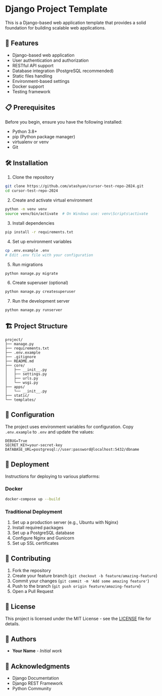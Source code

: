 # Django Project Template

This is a Django-based web application template that provides a solid foundation for building scalable web applications.

## 🚀 Features

- Django-based web application
- User authentication and authorization
- RESTful API support
- Database integration (PostgreSQL recommended)
- Static files handling
- Environment-based settings
- Docker support
- Testing framework

## 📋 Prerequisites

Before you begin, ensure you have the following installed:
- Python 3.8+
- pip (Python package manager)
- virtualenv or venv
- Git

## 🛠 Installation

1. Clone the repository
```bash
git clone https://github.com/atashyan/cursor-test-repo-2024.git
cd cursor-test-repo-2024
```

2. Create and activate virtual environment
```bash
python -m venv venv
source venv/bin/activate  # On Windows use: venv\Scripts\activate
```

3. Install dependencies
```bash
pip install -r requirements.txt
```

4. Set up environment variables
```bash
cp .env.example .env
# Edit .env file with your configuration
```

5. Run migrations
```bash
python manage.py migrate
```

6. Create superuser (optional)
```bash
python manage.py createsuperuser
```

7. Run the development server
```bash
python manage.py runserver
```

## 🏗 Project Structure

```
project/
├── manage.py
├── requirements.txt
├── .env.example
├── .gitignore
├── README.md
├── core/
│   ├── __init__.py
│   ├── settings.py
│   ├── urls.py
│   └── wsgi.py
├── apps/
│   └── __init__.py
├── static/
└── templates/
```

## 🔧 Configuration

The project uses environment variables for configuration. Copy `.env.example` to `.env` and update the values:

```env
DEBUG=True
SECRET_KEY=your-secret-key
DATABASE_URL=postgresql://user:password@localhost:5432/dbname
```

## 🚀 Deployment

Instructions for deploying to various platforms:

### Docker
```bash
docker-compose up --build
```

### Traditional Deployment
1. Set up a production server (e.g., Ubuntu with Nginx)
2. Install required packages
3. Set up a PostgreSQL database
4. Configure Nginx and Gunicorn
5. Set up SSL certificates

## 📝 Contributing

1. Fork the repository
2. Create your feature branch (`git checkout -b feature/amazing-feature`)
3. Commit your changes (`git commit -m 'Add some amazing feature'`)
4. Push to the branch (`git push origin feature/amazing-feature`)
5. Open a Pull Request

## 📄 License

This project is licensed under the MIT License - see the [LICENSE](LICENSE) file for details.

## 👥 Authors

- **Your Name** - *Initial work*

## 🙏 Acknowledgments

- Django Documentation
- Django REST Framework
- Python Community